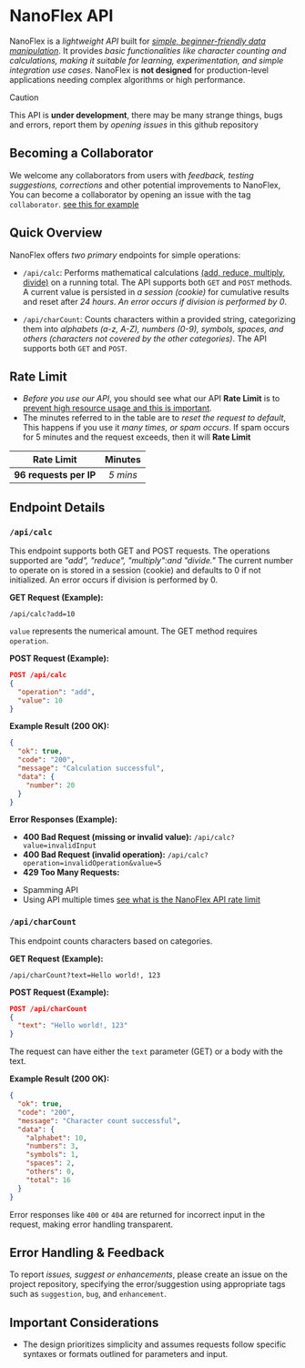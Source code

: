 # NanoFlex API

NanoFlex is a *lightweight API* built for <ins>*simple, beginner-friendly data manipulation*</ins>. It provides *basic functionalities like character counting and calculations, making it suitable for learning, experimentation, and simple integration use cases*.  NanoFlex is **not designed** for production-level applications needing complex algorithms or high performance.
> [!CAUTION]
> This API is **under development**, there may be many strange things, bugs and errors, report them by *opening issues* in this github repository

## Becoming a Collaborator

We welcome any collaborators from users with *feedback, testing suggestions, corrections* and other potential improvements to NanoFlex, You can become a collaborator by opening an issue with the tag `collaborator`. 
[see this for example](https://github.com/Syaamilmaulana256/nanoflex-api/issues/2)

## Quick Overview

NanoFlex offers *two primary* endpoints for simple operations:

*   `/api/calc`: Performs mathematical calculations <ins>(add, reduce, multiply, divide)</ins> on a running total. The API supports both `GET` and `POST` methods. A current value is persisted in *a session (cookie)* for cumulative results and reset after *24 hours*.  *An error occurs if division is performed by 0*.


*   `/api/charCount`: Counts characters within a provided string, categorizing them into *alphabets (a-z, A-Z), numbers (0-9), symbols, spaces, and others (characters not covered by the other categories)*. The API supports both `GET` and `POST`.

## Rate Limit 
- *Before you use our API*, you should see what our API **Rate Limit** is to <ins>prevent high resource usage and this is important</ins>.
- The minutes referred to in the table are to *reset the request to default*, This happens if you use it *many times, or spam occurs*. If spam occurs for 5 minutes and the request exceeds, then it will **Rate Limit**
  
| Rate Limit | Minutes |
| :---: | :---: |
| **96 requests per IP** | *5 mins* |
## Endpoint Details

### `/api/calc`

This endpoint supports both GET and POST requests. The operations supported are *"add", "reduce", "multiply":and "divide."* The current number to operate on is stored in a session (cookie) and defaults to 0 if not initialized.  An error occurs if division is performed by 0.

**GET Request (Example):**

```
/api/calc?add=10
```

`value` represents the numerical amount. The GET method requires `operation`.

**POST Request (Example):**

```json
POST /api/calc
{
  "operation": "add",
  "value": 10
}
```


**Example Result (200 OK):**

```json
{
  "ok": true,
  "code": "200",
  "message": "Calculation successful",
  "data": {
    "number": 20 
  }
}
```

**Error Responses (Example):**

* **400 Bad Request (missing or invalid value):**  `/api/calc?value=invalidInput`
* **400 Bad Request (invalid operation):** `/api/calc?operation=invalidOperation&value=5`
* **429 Too Many Requests:**
- Spamming API
- Using API multiple times
[see what is the NanoFlex API rate limit](#rate-limit)
### `/api/charCount`


This endpoint counts characters based on categories.

**GET Request (Example):**

```
/api/charCount?text=Hello world!, 123
```

**POST Request (Example):**

```json
POST /api/charCount
{
  "text": "Hello world!, 123"
}
```

The request can have either the `text` parameter (GET) or a body with the text.


**Example Result (200 OK):**


```json
{
  "ok": true,
  "code": "200",
  "message": "Character count successful",
  "data": {
    "alphabet": 10,
    "numbers": 3,
    "symbols": 1,
    "spaces": 2,
    "others": 0,
    "total": 16
  }
}
```

Error responses like `400` or `404`  are returned for incorrect input in the request, making error handling transparent.



## Error Handling & Feedback

To report *issues, suggest or enhancements*, please create an issue on the project repository, specifying the error/suggestion using appropriate tags such as `suggestion`, `bug`,  and `enhancement`.  


## Important Considerations


*  The design prioritizes simplicity and assumes requests follow specific syntaxes or formats outlined for parameters and input.


